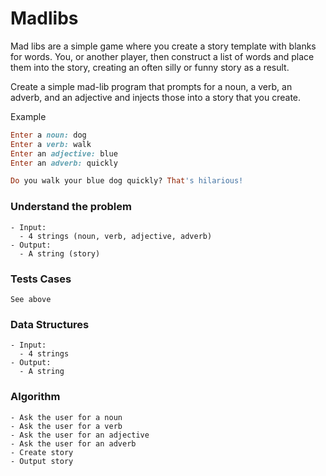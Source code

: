 # Madlibs

Mad libs are a simple game where you create a story template with blanks for words. You, or another player, then construct a list of words and place them into the story, creating an often silly or funny story as a result.

Create a simple mad-lib program that prompts for a noun, a verb, an adverb, and an adjective and injects those into a story that you create.

Example

```ruby
Enter a noun: dog
Enter a verb: walk
Enter an adjective: blue
Enter an adverb: quickly

Do you walk your blue dog quickly? That's hilarious!
```

### Understand the problem

```
- Input:
  - 4 strings (noun, verb, adjective, adverb)
- Output:
  - A string (story)
```

### Tests Cases

```
See above
```

### Data Structures

```
- Input:
  - 4 strings
- Output:
  - A string
```

### Algorithm

```
- Ask the user for a noun
- Ask the user for a verb
- Ask the user for an adjective
- Ask the user for an adverb
- Create story
- Output story
```
